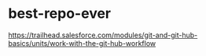 # best-repo-ever
https://trailhead.salesforce.com/modules/git-and-git-hub-basics/units/work-with-the-git-hub-workflow

